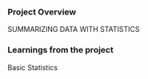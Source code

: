 ### Project Overview

 SUMMARIZING DATA WITH STATISTICS


### Learnings from the project

 Basic Statistics


